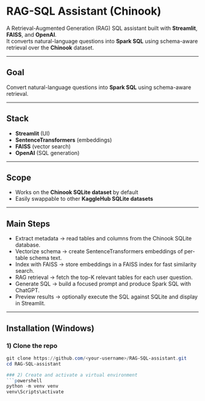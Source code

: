 # RAG-SQL Assistant (Chinook)

A Retrieval-Augmented Generation (RAG) SQL assistant built with **Streamlit**, **FAISS**, and **OpenAI**.  
It converts natural-language questions into **Spark SQL** using schema-aware retrieval over the **Chinook** dataset.

---

## Goal
Convert natural-language questions into **Spark SQL** using schema-aware retrieval.

---

## Stack
- **Streamlit** (UI)  
- **SentenceTransformers** (embeddings)  
- **FAISS** (vector search)  
- **OpenAI** (SQL generation)  

---

## Scope
- Works on the **Chinook SQLite dataset** by default  
- Easily swappable to other **KaggleHub SQLite datasets**  

---

## Main Steps
- Extract metadata → read tables and columns from the Chinook SQLite database.  
- Vectorize schema → create SentenceTransformers embeddings of per-table schema text.  
- Index with FAISS → store embeddings in a FAISS index for fast similarity search.  
- RAG retrieval → fetch the top-K relevant tables for each user question.  
- Generate SQL → build a focused prompt and produce Spark SQL with ChatGPT.  
- Preview results → optionally execute the SQL against SQLite and display in Streamlit.  

---

## Installation (Windows)

### 1) Clone the repo
```powershell
git clone https://github.com/<your-username>/RAG-SQL-assistant.git
cd RAG-SQL-assistant

### 2) Create and activate a virtual environment
```powershell
python -m venv venv
venv\Scripts\activate

